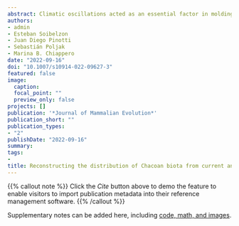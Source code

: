 ```yaml
---
abstract: Climatic oscillations acted as an essential factor in molding the distribution and composition of Neotropical biota. However, their effects on the South American Chaco are still poorly known. In this work, we present an updated collection of records of one of its flagship species, Tolypeutes matacus. We analyze the species' range dynamics in current and past scenarios to unveil the effects of past changes over the Chacoan biota. We construct three niches, one with current data (current niche), the other using Pleistocenic occurrence data and predictors from the Last Glacial Maximum (glacial niche), and the last one combining current and Pleistocene data to generate a multitemporal niche. Niches were projected to Current, Mid-Holocene, Last Glacial Maximum, and Last Interglacial scenarios. We obtain 398 records for the species, corresponding to current, historical, Holocene, and Pleistocene records. Current distribution occurs mainly in the currently Chaco region. For current niche reconstructions, suitable areas were smaller than those found nowadays, mainly during the Last Interglacial and Last Glacial Maximum. Holocene reconstruction recovers a distribution of suitable areas pretty similar to the present times. In contrast, glacial niche projection shows higher suitability values in the Pampean Region in all periods analyzed. Multitemporal niche projections showed similar results to those obtained from the current niche projections. Climatic oscillations seem to have significantly impacted the distribution of the species, generating retractions during past times and a period of range stability since the Holocene. Differences between niche projections suggest that Pampean populations may have evolved in different conditions than those from the Chacoan region.
authors:
- admin
- Esteban Soibelzon
- Juan Diego Pinotti
- Sebastián Poljak
- Marina B. Chiappero
date: "2022-09-16"
doi: "10.1007/s10914-022-09627-3"
featured: false
image: 
  caption: 
  focal_point: ""
  preview_only: false
projects: []
publication: '*Journal of Mammalian Evolution*'
publication_short: ""
publication_types:
- "2"
publishDate: "2022-09-16"
summary: 
tags:
-
title: Reconstructing the distribution of Chacoan biota from current and past evidence, the case of the southern three‑banded armadillo Tolypeutes matacus (Desmarest, 1804)
---
```


{{% callout note %}}
Click the *Cite* button above to demo the feature to enable visitors to import publication metadata into their reference management software.
{{% /callout %}}

Supplementary notes can be added here, including [code, math, and images](https://wowchemy.com/docs/writing-markdown-latex/).
